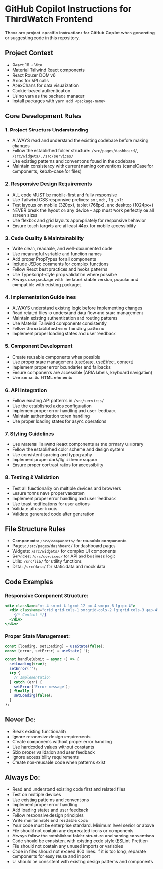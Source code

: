 # GitHub Copilot Instructions for ThirdWatch Frontend

These are project-specific instructions for GitHub Copilot when generating or suggesting code in this repository.

## Project Context
- React 18 + Vite
- Material Tailwind React components
- React Router DOM v6
- Axios for API calls
- ApexCharts for data visualization
- Cookie-based authentication
- Using yarn as the package manager
- Install packages with `yarn add <package-name>`

## Core Development Rules

### 1. Project Structure Understanding
- ALWAYS read and understand the existing codebase before making changes
- Follow the established folder structure: `/src/pages/dashboard/`, `/src/widgets/`, `/src/services/`
- Use existing patterns and conventions found in the codebase
- Maintain consistency with current naming conventions (camelCase for components, kebab-case for files)

### 2. Responsive Design Requirements
- ALL code MUST be mobile-first and fully responsive
- Use Tailwind CSS responsive prefixes: `sm:`, `md:`, `lg:`, `xl:`
- Test layouts on mobile (320px), tablet (768px), and desktop (1024px+)
- NEVER break the layout on any device - app must work perfectly on all screen sizes
- Use flexbox and grid layouts appropriately for responsive behavior
- Ensure touch targets are at least 44px for mobile accessibility

### 3. Code Quality & Maintainability
- Write clean, readable, and well-documented code
- Use meaningful variable and function names
- Add proper PropTypes for all components
- Include JSDoc comments for complex functions
- Follow React best practices and hooks patterns
- Use TypeScript-style prop validation where possible
- Always use package with the latest stable version, popular and compatible with existing packages. 

### 4. Implementation Guidelines
- ALWAYS understand existing logic before implementing changes
- Read related files to understand data flow and state management
- Maintain existing authentication and routing patterns
- Use Material Tailwind components consistently
- Follow the established error handling patterns
- Implement proper loading states and user feedback

### 5. Component Development
- Create reusable components when possible
- Use proper state management (useState, useEffect, context)
- Implement proper error boundaries and fallbacks
- Ensure components are accessible (ARIA labels, keyboard navigation)
- Use semantic HTML elements

### 6. API Integration
- Follow existing API patterns in `/src/services/`
- Use the established axios configuration
- Implement proper error handling and user feedback
- Maintain authentication token handling
- Use proper loading states for async operations

### 7. Styling Guidelines
- Use Material Tailwind React components as the primary UI library
- Follow the established color scheme and design system
- Use consistent spacing and typography
- Implement proper dark/light theme support
- Ensure proper contrast ratios for accessibility

### 8. Testing & Validation
- Test all functionality on multiple devices and browsers
- Ensure forms have proper validation
- Implement proper error handling and user feedback
- Use toast notifications for user actions
- Validate all user inputs
- Validate generated code after generation

## File Structure Rules
- Components: `/src/components/` for reusable components
- Pages: `/src/pages/dashboard/` for dashboard pages
- Widgets: `/src/widgets/` for complex UI components
- Services: `/src/services/` for API and business logic
- Utils: `/src/lib/` for utility functions
- Data: `/src/data/` for static data and mock data

## Code Examples

### Responsive Component Structure:
```jsx
<div className="mt-4 sm:mt-8 lg:mt-12 px-4 sm:px-6 lg:px-8">
  <div className="grid grid-cols-1 sm:grid-cols-2 lg:grid-cols-3 gap-4">
    {/* Content */}
  </div>
</div>
```

### Proper State Management:
```jsx
const [loading, setLoading] = useState(false);
const [error, setError] = useState('');

const handleSubmit = async () => {
  setLoading(true);
  setError('');
  try {
    // Implementation
  } catch (err) {
    setError('Error message');
  } finally {
    setLoading(false);
  }
};
```

## Never Do:
- Break existing functionality
- Ignore responsive design requirements
- Create components without proper error handling
- Use hardcoded values without constants
- Skip proper validation and user feedback
- Ignore accessibility requirements
- Create non-reusable code when patterns exist

## Always Do:
- Read and understand existing code first and related files
- Test on multiple devices
- Use existing patterns and conventions
- Implement proper error handling
- Add loading states and user feedback
- Follow responsive design principles
- Write maintainable and readable code
- Your code must be enterprise standard. Minimum level senior or above
- File should not contain any deprecated icons or components
- Always follow the established folder structure and naming conventions
- Code should be consistent with existing code style (ESLint, Prettier)
- File should not contain any unused imports or variables
- Code in files should not exceed 800 lines. If it is too long, separate components for easy reuse and import
- UI should be consistent with existing design patterns and components
